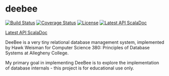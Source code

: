 deebee
======

[![Build Status](https://travis-ci.org/hawkw/deebee.svg)](https://travis-ci.org/hawkw/deebee) [![Coverage Status](https://img.shields.io/coveralls/hawkw/deebee.svg)](https://coveralls.io/r/hawkw/deebee) [![License](http://img.shields.io/:license-mit-blue.svg)](http://doge.mit-license.org) [![Latest API ScalaDoc](http://img.shields.io/badge/API-latest-blue.svg)](http://hawkw.github.io/deebee/api/index.html)

[Latest API ScalaDoc](http://hawkw.github.io/deebee/api/index.html)

DeeBee is a very tiny relational database management system, implemented by Hawk Weisman for Computer Science 380: Principles of Database Systems at Allegheny College.

My primary goal in implementing DeeBee is to explore the implementation of database internals - this project is for educational use only.
